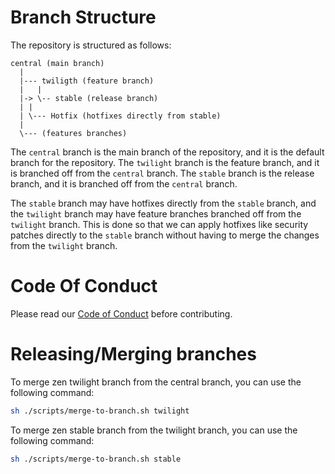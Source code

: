 
# Branch Structure

The repository is structured as follows:

```
central (main branch)
  |
  |--- twiligth (feature branch)
  |   |
  |-> \-- stable (release branch)
  | |
  | \--- Hotfix (hotfixes directly from stable)
  |
  \--- (features branches)
```

The `central` branch is the main branch of the repository, and it is the default branch for the repository. The `twilight` branch is the feature branch, and it is branched off from the `central` branch. The `stable` branch is the release branch, and it is branched off from the `central` branch. 

The `stable` branch may have hotfixes directly from the `stable` branch, and the `twilight` branch may have feature branches branched off from the `twilight` branch. This is done so that we can apply hotfixes like security patches directly to the `stable` branch without having to merge the changes from the `twilight` branch.

# Code Of Conduct

Please read our [Code of Conduct](../CODE_OF_CONDUCT.md) before contributing.

# Releasing/Merging branches

To merge zen twilight branch from the central branch, you can use the following command:

```bash
sh ./scripts/merge-to-branch.sh twilight
```

To merge zen stable branch from the twilight branch, you can use the following command:

```bash
sh ./scripts/merge-to-branch.sh stable
```
